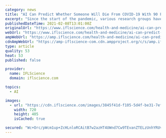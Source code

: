 ```yaml
---
category: news
title: "AI Can Predict Whether Someone Will Die From COVID-19 With 90 Percent Accuracy"
excerpt: "Since the start of the pandemic, various research groups have been working on prediction models using patient history and public health data to assess how"
publishedDateTime: 2021-02-08T13:01:00Z
originalUrl: "https://www.iflscience.com/health-and-medicine/ai-can-predict-whether-someone-will-die-from-covid19-with-90-percent-accuracy/"
webUrl: "https://www.iflscience.com/health-and-medicine/ai-can-predict-whether-someone-will-die-from-covid19-with-90-percent-accuracy/"
ampWebUrl: "https://amp.iflscience.com/health-and-medicine/ai-can-predict-whether-someone-will-die-from-covid19-with-90-percent-accuracy/"
cdnAmpWebUrl: "https://amp-iflscience-com.cdn.ampproject.org/c/s/amp.iflscience.com/health-and-medicine/ai-can-predict-whether-someone-will-die-from-covid19-with-90-percent-accuracy/"
type: article
quality: 53
heat: 53
published: false

provider:
  name: IFLScience
  domain: iflscience.com

topics:
  - AI

images:
  - url: "https://cdn.iflscience.com/images/3845f41d-f105-5d4f-be31-7ef9183db9a2/default-1612782258-icu.jpg"
    width: 720
    height: 405
    isCached: true

secured: "Wc+Orc/pWcm1up+ZcHLnloRCAitB7w2azHT4UWnd7Cw9TEvanZTELzUnhYRUvKWZY7t8/D+dLEl+JLSMKxkaSXx0R6LFxoXsX+DvGImDFIO9B4CyC6IGr03U1aor1Oe68J7hr0mzbrYxymST+p8SvNz+pV09xl/r2n7zT9MCLc5jqlG4QMTOGf9V2AOoNzRFRnErPxtKzDWcir47xXH5CcDJPUzAC3FBVXQHUJ1ozlg7mJnopnpNLfGpPiLGb1gPKiOlJWYLe5RAFySQE+a23u7WjMcWXluIpuiLeeMhXVa1v187cIDd390d9JRcVhMcj8ZvLU6qEtWlpLQ53zqOx6PMd5uk30vD4BZwhz0QbQg=;Lu43tC21/AQU2ufJ4fgHDg=="
---
```


